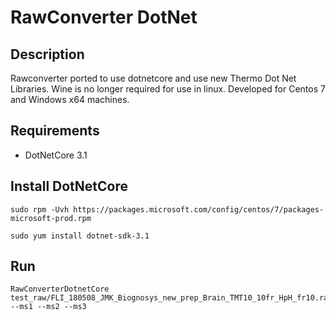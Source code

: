 # RawConverter DotNet

## Description
Rawconverter ported to use dotnetcore and use new Thermo Dot Net Libraries. Wine is no longer required for use in linux. Developed for Centos 7 and Windows x64 machines. 

## Requirements
  * DotNetCore 3.1

## Install DotNetCore
```
sudo rpm -Uvh https://packages.microsoft.com/config/centos/7/packages-microsoft-prod.rpm

sudo yum install dotnet-sdk-3.1
```

## Run
```
RawConverterDotnetCore test_raw/FLI_180508_JMK_Biognosys_new_prep_Brain_TMT10_10fr_HpH_fr10.raw --ms1 --ms2 --ms3

```

